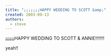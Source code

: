 ```yaml
---
title: "¡¡¡¡¡¡¡HAPPY WEDDING TO SCOTT &amp;"
created: 2003-09-13
authors:
  - steve
---
```


¡¡¡¡¡¡¡HAPPY WEDDING TO SCOTT & ANNIE!!!!!!!

yeah!!
